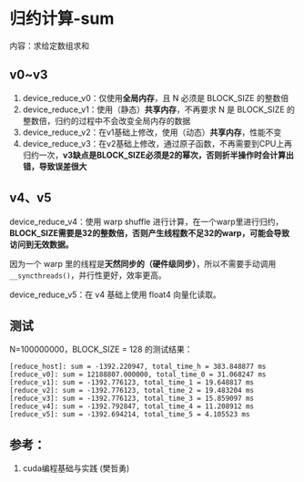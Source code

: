# 归约计算-sum
内容：求给定数组求和

## v0~v3
1. device_reduce_v0：仅使用**全局内存**，且 N 必须是 BLOCK_SIZE 的整数倍
2. device_reduce_v1：使用（静态）**共享内存**，不再要求 N 是 BLOCK_SIZE 的整数倍，归约的过程中不会改变全局内存的数据
3. device_reduce_v2：在v1基础上修改，使用（动态）**共享内存**，性能不变
4. device_reduce_v3：在v2基础上修改，通过原子函数，不再需要到CPU上再归约一次，**v3缺点是BLOCK_SIZE必须是2的幂次，否则折半操作时会计算出错，导致误差很大**

## v4、v5
device_reduce_v4：使用 warp shuffle 进行计算，在一个warp里进行归约，**BLOCK_SIZE需要是32的整数倍，否则产生线程数不足32的warp，可能会导致访问到无效数据。**

因为一个 warp 里的线程是**天然同步的（硬件级同步）**，所以不需要手动调用 `__syncthreads()`，并行性更好，效率更高。

device_reduce_v5：在 v4 基础上使用 float4 向量化读取。

## 测试
N=100000000，BLOCK_SIZE = 128 的测试结果：
```
[reduce_host]: sum = -1392.220947, total_time_h = 383.848877 ms
[reduce_v0]: sum = 12188807.000000, total_time_0 = 31.068247 ms
[reduce_v1]: sum = -1392.776123, total_time_1 = 19.648817 ms
[reduce_v2]: sum = -1392.776123, total_time_2 = 19.483204 ms
[reduce_v3]: sum = -1392.776123, total_time_3 = 15.859097 ms
[reduce_v4]: sum = -1392.792847, total_time_4 = 11.208912 ms
[reduce_v5]: sum = -1392.694214, total_time_5 = 4.105523 ms
```

## 参考：
1. cuda编程基础与实践 (樊哲勇)